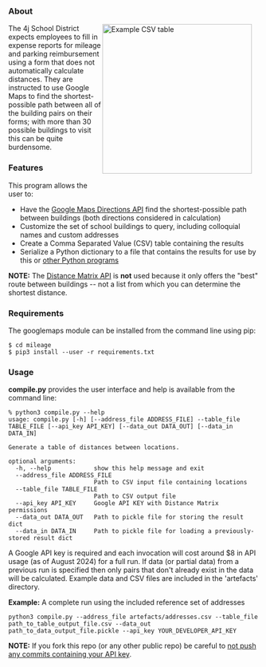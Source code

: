 ### About
<img src="https://github.com/user-attachments/assets/d8c10f15-ef63-4f5e-846b-9d3d0e3a5486" alt="Example CSV table" width="300" align="right" style="margin-right: 15px; margin-bottom: 15px;">
The 4j School District expects employees to fill in expense reports for mileage and parking reimbursement using a form that does not automatically calculate distances. They are instructed to use Google Maps to find the shortest-possible path between all of the building pairs on their forms; with more than 30 possible buildings to visit this can be quite burdensome.

### Features
This program allows the user to:

 - Have the [Google Maps Directions API](https://developers.google.com/maps/documentation/directions/overview) find the shortest-possible path between buildings (both directions considered in calculation)
 - Customize the set of school buildings to query, including colloquial names and custom addresses
 - Create a Comma Separated Value (CSV) table containing the results
 - Serialize a Python dictionary to a file that contains the results for use by this or [other Python programs](https://github.com/inductivekickback/rainbow)

**NOTE:** The [Distance Matrix API](https://developers.google.com/maps/documentation/distance-matrix/overview) is **not** used because it only offers the "best" route between buildings -- not a list from which you can determine the shortest distance.

### Requirements
The googlemaps module can be installed from the command line using pip:
```
$ cd mileage
$ pip3 install --user -r requirements.txt
```

### Usage
**compile.py** provides the user interface and help is available from the command line:

```
% python3 compile.py --help
usage: compile.py [-h] [--address_file ADDRESS_FILE] --table_file TABLE_FILE [--api_key API_KEY] [--data_out DATA_OUT] [--data_in DATA_IN]

Generate a table of distances between locations.

optional arguments:
  -h, --help            show this help message and exit
  --address_file ADDRESS_FILE
                        Path to CSV input file containing locations
  --table_file TABLE_FILE
                        Path to CSV output file
  --api_key API_KEY     Google API KEY with Distance Matrix permissions
  --data_out DATA_OUT   Path to pickle file for storing the result dict
  --data_in DATA_IN     Path to pickle file for loading a previously-stored result dict
```
A Google API key is required and each invocation will cost around $8 in API usage (as of August 2024) for a full run. If data (or partial data) from a previous run is specified then only pairs that don't already exist in the data will be calculated. Example data and CSV files are included in the 'artefacts' directory.

**Example:** A complete run using the included reference set of addresses 
```
python3 compile.py --address_file artefacts/addresses.csv --table_file path_to_table_output_file.csv --data_out path_to_data_output_file.pickle --api_key YOUR_DEVELOPER_API_KEY
```
**NOTE:** If you fork this repo (or any other public repo) be careful to [not push any commits containing your API key](https://trufflesecurity.com/blog/anyone-can-access-deleted-and-private-repo-data-github).
